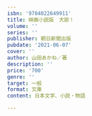 ```yaml
---
isbn: '9784022649911'
title: 映画小説版　犬部！
volume: ''
series: ''
publisher: 朝日新聞出版
pubdate: '2021-06-07'
cover: ''
author: 山田あかね／著
description: ''
price: '700'
genre: ''
target: 一般
format: 文庫
content: 日本文学、小説・物語

---
```

